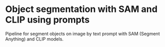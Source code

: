 # Object segmentation with SAM and CLIP using prompts
Pipeline for segment objects on image by text prompt with SAM (Segment Anything) and CLIP models.

